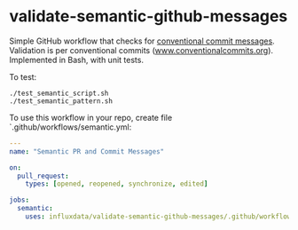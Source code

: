# validate-semantic-github-messages
Simple GitHub workflow that checks for [conventional commit messages](https://www.conventionalcommits.org/en/v1.0.0/).
Validation is per conventional commits (www.conventionalcommits.org).
Implemented in Bash, with unit tests.

To test:
```console
./test_semantic_script.sh
./test_semantic_pattern.sh
```

To use this workflow in your repo, create file `.github/workflows/semantic.yml:
```yaml
---
name: "Semantic PR and Commit Messages"

on:
  pull_request:
    types: [opened, reopened, synchronize, edited]

jobs:
  semantic:
    uses: influxdata/validate-semantic-github-messages/.github/workflows/semantic.yml@main
```
